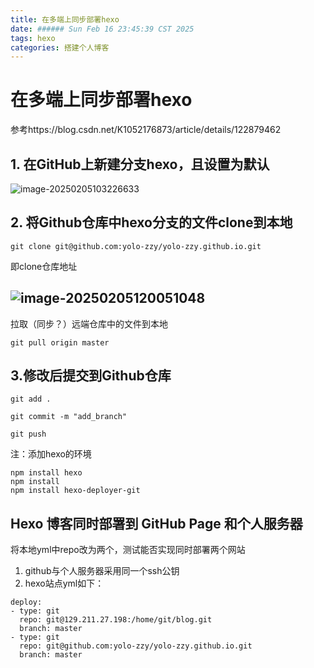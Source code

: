 ```yaml
---
title: 在多端上同步部署hexo
date: ###### Sun Feb 16 23:45:39 CST 2025
tags: hexo
categories: 搭建个人博客
---
```


# 在多端上同步部署hexo
参考https://blog.csdn.net/K1052176873/article/details/122879462
## 1. 在GitHub上新建分支hexo，且设置为默认

![image-20250205103226633](https://cdn.jsdelivr.net/gh/yolo-zzy/Image/image-20250205103226633.png)

## 2. 将Github仓库中hexo分支的文件clone到本地

```
git clone git@github.com:yolo-zzy/yolo-zzy.github.io.git
```
即clone仓库地址

![image-20250205120051048](https://cdn.jsdelivr.net/gh/yolo-zzy/Image/image-20250205120051048.png)
-------
拉取（同步？）远端仓库中的文件到本地
```
git pull origin master
```


## 3.修改后提交到Github仓库




```
git add .
```

```
git commit -m "add_branch"

```
```
git push
```

注：添加hexo的环境
```
npm install hexo
npm install
npm install hexo-deployer-git
```
## Hexo 博客同时部署到 GitHub Page 和个人服务器


将本地yml中repo改为两个，测试能否实现同时部署两个网站

1. github与个人服务器采用同一个ssh公钥
2. hexo站点yml如下：
```
deploy: 
- type: git
  repo: git@129.211.27.198:/home/git/blog.git
  branch: master
- type: git
  repo: git@github.com:yolo-zzy/yolo-zzy.github.io.git
  branch: master
```

